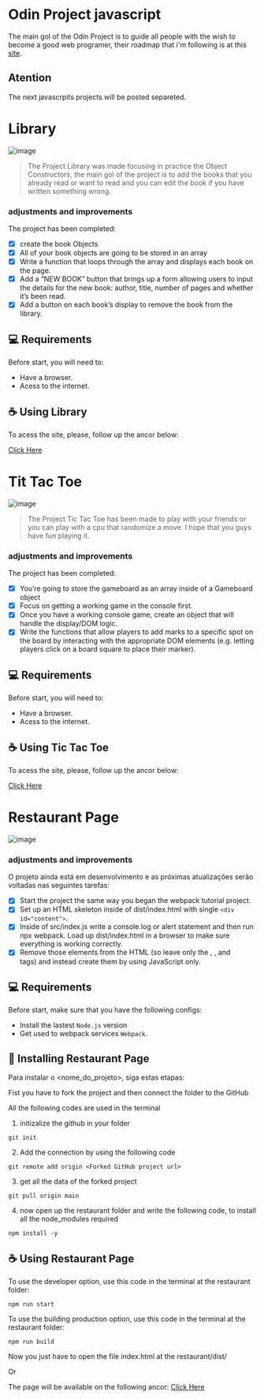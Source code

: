 # Odin Project javascript

The main gol of the Odin Project is to guide all people with the wish to become a good web programer, their roadmap that i'm following is at this <a href="https://www.theodinproject.com/paths/full-stack-javascript">site</a>. 

## Atention

The next javascrpits projects will be posted separeted.

# Library

![image](https://github.com/RaiSMel/Odin/assets/93801960/735434e7-3dcb-4e13-89af-2ed542727084)

> The Project Library was made focusing in practice the Object Constructors, the main gol of the project is to add the books that you already read or want to read and you can edit the book if you have written something wrong.

### adjustments and improvements

The project has been completed:

- [x] create the book Objects
- [x] All of your book objects are going to be stored in an array
- [x] Write a function that loops through the array and displays each book on the page.
- [x] Add a “NEW BOOK” button that brings up a form allowing users to input the details for the new book: author, title, number of pages and whether it’s been read.
- [x] Add a button on each book’s display to remove the book from the library.

## 💻 Requirements

Before start, you will need to:

- Have a browser.
- Acess to the internet.

## ☕ Using Library

To acess the site, please, follow up the ancor below:

<a href="https://raismel.github.io/Odin/library/">Click Here</a>

# Tit Tac Toe

![image](https://github.com/RaiSMel/Odin/assets/93801960/1952876f-485c-46f0-a98e-8c5e3efb434d)

> The Project Tic Tac Toe has been made to play with your friends or you can play with a cpu that randomize a move. I hope that you guys have fun playing it.

### adjustments and improvements

The project has been completed:

- [x] You’re going to store the gameboard as an array inside of a Gameboard object
- [x] Focus on getting a working game in the console first.
- [x] Once you have a working console game, create an object that will handle the display/DOM logic.
- [x] Write the functions that allow players to add marks to a specific spot on the board by interacting with the appropriate DOM elements (e.g. letting players click on a board square to place their marker).

## 💻 Requirements

Before start, you will need to:

- Have a browser.
- Acess to the internet.

## ☕ Using Tic Tac Toe

To acess the site, please, follow up the ancor below:

<a href="https://raismel.github.io/Odin/ticTacToe/">Click Here</a>

# Restaurant Page

![image](https://github.com/RaiSMel/Odin/assets/93801960/6e3aec0b-588d-4b7e-b5ee-0277fe415d7d)

> 

### adjustments and improvements

O projeto ainda está em desenvolvimento e as próximas atualizações serão voltadas nas seguintes tarefas:

- [x] Start the project the same way you began the webpack tutorial project.
- [x] Set up an HTML skeleton inside of dist/index.html with single `<div id="content">`.
- [x] Inside of src/index.js write a console.log or alert statement and then run npx webpack. Load up dist/index.html in a browser to make sure everything is working correctly.
- [x] Remove those elements from the HTML (so leave only the <html>, <body>, and <div id="content"> tags) and instead create them by using JavaScript only.

## 💻 Requirements

Before start, make sure that you have the following configs:

- Install the lastest `Node.js` version 
- Get used to webpack services `Webpack`.

## 🚀 Installing Restaurant Page

Para instalar o <nome_do_projeto>, siga estas etapas:

Fist you have to fork the project and then connect the folder to the GitHub

All the following codes are used in the terminal

1. initizalize the github in your folder 

```
git init
```

2. Add the connection by using the following code 

```
git remote add origin <Forked GitHub project url>
```

3. get all the data of the forked project

```
git pull origin main
```

4. now open up the restaurant folder and write the following code, to install all the node_modules required

```
npm install -y
```

## ☕ Using Restaurant Page

To use the developer option, use this code in the terminal at the restaurant folder:

```
npm run start
```

To use the building production option, use this code in the terminal at the restaurant folder:

```
npm run build
```

Now you just have to open the file index.html at the restaurant/dist/

Or

The page will be available on the following ancor:
<a href="https://raismel.github.io/Odin/ticTacToe/">Click Here</a>




